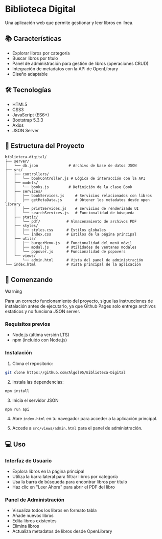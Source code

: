 # Biblioteca Digital

Una aplicación web que permite gestionar y leer libros en línea.

## 📚 Características

- Explorar libros por categoría
- Buscar libros por título
- Panel de administración para gestión de libros (operaciones CRUD)
- Integración de metadatos con la API de OpenLibrary
- Diseño adaptable

## 🛠️ Tecnologías

- HTML5
- CSS3
- JavaScript (ES6+)
- Bootstrap 5.3.3
- Axios
- JSON Server

## 📁 Estructura del Proyecto
```
biblioteca-digital/
├── server/
│   └── db.json              # Archivo de base de datos JSON
├── src/
│   ├── controllers/
│   │   └── bookController.js # Lógica de interacción con la API
│   ├── models/
│   │   └── books.js         # Definición de la clase Book
│   ├── services/
│   │   ├── bookServices.js     # Servicios relacionados con libros
│   │   ├── getMetaData.js      # Obtener los metadatos desde open library
│   │   ├── printServices.js    # Servicios de renderizado UI
│   │   └── searchServices.js   # Funcionalidad de búsqueda
│   ├── static/
│   │   └── pdf/            # Almacenamiento de archivos PDF
│   ├── styles/
│   │   ├── styles.css      # Estilos globales
│   │   └── index.css       # Estilos de la página principal
│   ├── utils/
│   │   ├── burgerMenu.js   # Funcionalidad del menú móvil
│   │   ├── modal.js        # Utilidades de ventanas modales
│   │   └── popover.js      # Funcionalidad de popovers
│   └── views/
│       └── admin.html      # Vista del panel de administración
└── index.html              # Vista principal de la aplicación
```

## 🚀 Comenzando

> [!WARNING]
> Para un correcto funcionamiento del proyecto, sigue las instrucciones de instalación antes de ejecutarlo, ya que Github Pages solo entrega archivos estaticos y no funciona JSON server.

### Requisitos previos

- Node.js (última versión LTS)
- npm (incluido con Node.js)

### Instalación

1. Clona el repositorio:
```bash
git clone https://github.com/Algol95/Biblioteca-Digital
```

2. Instala las dependencias:
```bash
npm install
```

3. Inicia el servidor JSON
```bash
npm run api
```

4. Abre `index.html` en tu navegador para acceder a la aplicación principal.

5. Accede a `src/views/admin.html` para el panel de administración.

## 💻 Uso
### Interfaz de Usuario
- Explora libros en la página principal
- Utiliza la barra lateral para filtrar libros por categoría
- Usa la barra de búsqueda para encontrar libros por título
- Haz clic en "Leer Ahora" para abrir el PDF del libro

### Panel de Administración
- Visualiza todos los libros en formato tabla
- Añade nuevos libros
- Edita libros existentes
- Elimina libros
- Actualiza metadatos de libros desde OpenLibrary
